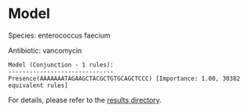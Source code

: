 
# Model

Species: enterococcus faecium

Antibiotic: vancomycin

```
Model (Conjunction - 1 rules):
------------------------------
Presence(AAAAAAATAGAAGCTACGCTGTGCAGCTCCC) [Importance: 1.00, 30382 equivalent rules]

```

For details, please refer to the [results directory](../../../../../results/scm_b/enterococcus%20faecium/vancomycin/repeat_6/).


